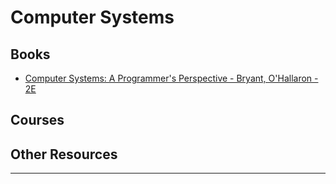 # Computer Systems

## Books

* [Computer Systems: A Programmer's Perspective - Bryant, O'Hallaron - 2E](https://github.com/akbur/studyPlan/blob/master/computer-systems/computer-systems-programmers-perspective.md)


## Courses

## Other Resources

____
